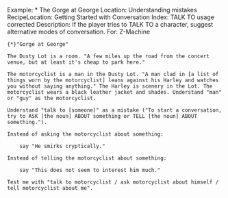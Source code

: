 Example: * The Gorge at George
Location: Understanding mistakes
RecipeLocation: Getting Started with Conversation
Index: TALK TO usage corrected
Description: If the player tries to TALK TO a character, suggest alternative modes of conversation.
For: Z-Machine

  

``` inform7
{*}"Gorge at George"

The Dusty Lot is a room. "A few miles up the road from the concert venue, but at least it's cheap to park here."

The motorcyclist is a man in the Dusty Lot. "A man clad in [a list of things worn by the motorcyclist] leans against his Harley and watches you without saying anything." The Harley is scenery in the Lot. The motorcyclist wears a black leather jacket and shades. Understand "man" or "guy" as the motorcyclist.

Understand "talk to [someone]" as a mistake ("To start a conversation, try to ASK [the noun] ABOUT something or TELL [the noun] ABOUT something.").

Instead of asking the motorcyclist about something:

	say "He smirks cryptically."

Instead of telling the motorcyclist about something:

	say "This does not seem to interest him much."

Test me with "talk to motorcyclist / ask motorcyclist about himself / tell motorcyclist about me".
```

